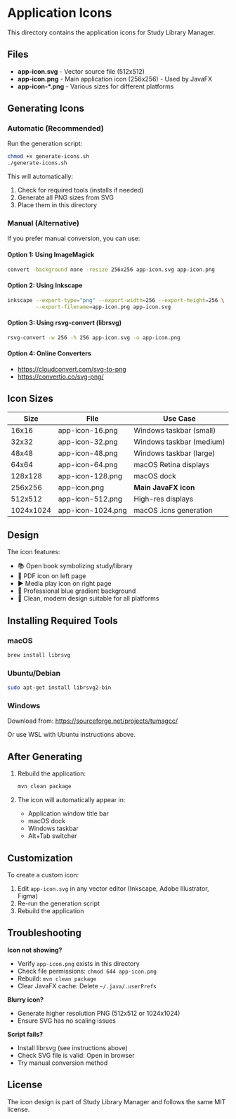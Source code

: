 # Application Icons

This directory contains the application icons for Study Library Manager.

## Files

- **app-icon.svg** - Vector source file (512x512)
- **app-icon.png** - Main application icon (256x256) - Used by JavaFX
- **app-icon-\*.png** - Various sizes for different platforms

## Generating Icons

### Automatic (Recommended)

Run the generation script:

```bash
chmod +x generate-icons.sh
./generate-icons.sh
```

This will automatically:

1. Check for required tools (installs if needed)
2. Generate all PNG sizes from SVG
3. Place them in this directory

### Manual (Alternative)

If you prefer manual conversion, you can use:

#### Option 1: Using ImageMagick

```bash
convert -background none -resize 256x256 app-icon.svg app-icon.png
```

#### Option 2: Using Inkscape

```bash
inkscape --export-type="png" --export-width=256 --export-height=256 \
         --export-filename=app-icon.png app-icon.svg
```

#### Option 3: Using rsvg-convert (librsvg)

```bash
rsvg-convert -w 256 -h 256 app-icon.svg -o app-icon.png
```

#### Option 4: Online Converters

- https://cloudconvert.com/svg-to-png
- https://convertio.co/svg-png/

## Icon Sizes

| Size      | File              | Use Case                 |
| --------- | ----------------- | ------------------------ |
| 16x16     | app-icon-16.png   | Windows taskbar (small)  |
| 32x32     | app-icon-32.png   | Windows taskbar (medium) |
| 48x48     | app-icon-48.png   | Windows taskbar (large)  |
| 64x64     | app-icon-64.png   | macOS Retina displays    |
| 128x128   | app-icon-128.png  | macOS dock               |
| 256x256   | app-icon.png      | **Main JavaFX icon**     |
| 512x512   | app-icon-512.png  | High-res displays        |
| 1024x1024 | app-icon-1024.png | macOS .icns generation   |

## Design

The icon features:

- 📚 Open book symbolizing study/library
- 📄 PDF icon on left page
- ▶️ Media play icon on right page
- 🎨 Professional blue gradient background
- 📏 Clean, modern design suitable for all platforms

## Installing Required Tools

### macOS

```bash
brew install librsvg
```

### Ubuntu/Debian

```bash
sudo apt-get install librsvg2-bin
```

### Windows

Download from: https://sourceforge.net/projects/tumagcc/

Or use WSL with Ubuntu instructions above.

## After Generating

1. Rebuild the application:

   ```bash
   mvn clean package
   ```

2. The icon will automatically appear in:
   - Application window title bar
   - macOS dock
   - Windows taskbar
   - Alt+Tab switcher

## Customization

To create a custom icon:

1. Edit `app-icon.svg` in any vector editor (Inkscape, Adobe Illustrator, Figma)
2. Re-run the generation script
3. Rebuild the application

## Troubleshooting

**Icon not showing?**

- Verify `app-icon.png` exists in this directory
- Check file permissions: `chmod 644 app-icon.png`
- Rebuild: `mvn clean package`
- Clear JavaFX cache: Delete `~/.java/.userPrefs`

**Blurry icon?**

- Generate higher resolution PNG (512x512 or 1024x1024)
- Ensure SVG has no scaling issues

**Script fails?**

- Install librsvg (see instructions above)
- Check SVG file is valid: Open in browser
- Try manual conversion method

## License

The icon design is part of Study Library Manager and follows the same MIT license.

